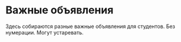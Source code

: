 # Важные объявления

Здесь собираются разные важные объявления для студентов. Без нумерации. Могут устаревать.


